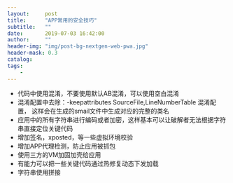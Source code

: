 ```yaml
---
layout:     post
title:      "APP常用的安全技巧"
subtitle:   ""
date:       2019-07-03 16:42:00
author:     ""
header-img: "img/post-bg-nextgen-web-pwa.jpg"
header-mask: 0.3
catalog:
tags:
    -
---
```


- 代码中使用混淆，不要使用默认AB混淆，可以使用空白混淆
- 混淆配置中去除：-keepattributes SourceFile,LineNumberTable  混淆配置， 这样会在生成的smail文件中生成对应的完整的类名
- 应用中的所有字符串进行编码或者加密，这样基本可以让破解者无法根据字符串直接定位关键代码
- 增加签名，xposted，等一些虚拟环境校验
- 增加APP代理检测，防止应用被抓包
- 使用三方的VM加固加壳给应用
- 有能力可以把一些关键代码通过热修复动态下发加载
- 字符串使用拼接

